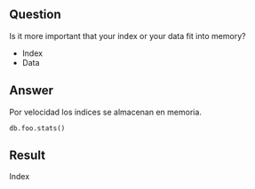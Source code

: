 ## Question

Is it more important that your index or your data fit into memory?

- Index
- Data

## Answer

Por velocidad los indices se almacenan en memoria.

~~~mongo
db.foo.stats()
~~~

## Result

Index

